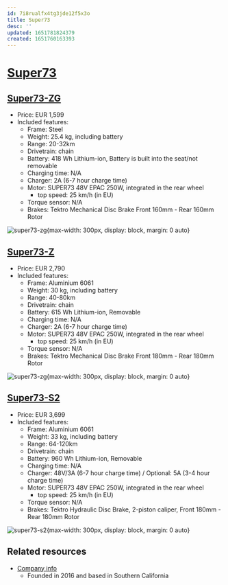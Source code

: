 ```yaml
---
id: 7i8rualfx4tg3jde12f5x3o
title: Super73
desc: ''
updated: 1651781824379
created: 1651760163393
---
```

# [Super73](https://eu.super73.com/)

## [Super73-ZG](https://eu.super73.com/collections/z-series/products/super73-zg-jet-black)

- Price: EUR 1,599
- Included features:
    - Frame: Steel
    - Weight: 25.4 kg, including battery
    - Range: 20-32km
    - Drivetrain: chain
    - Battery: 418 Wh Lithium-ion, Battery is built into the seat/not removable
    - Charging time: N/A
    - Charger: 2A (6-7 hour charge time)
    - Motor: SUPER73 48V EPAC 250W, integrated in the rear wheel
        - top speed: 25 km/h (in EU)
    - Torque sensor: N/A
    - Brakes: Tektro Mechanical Disc Brake Front 160mm - Rear 160mm Rotor

![super73-zg](https://th.bing.com/th/id/OIP.0l6sxjfNYKoc0QhDDYnqLQHaE8?w=295&h=197&c=7&r=0&o=5&dpr=1.25&pid=1.7){max-width: 300px, display: block, margin: 0 auto}

## [Super73-Z](https://eu.super73.com/collections/z-series/products/super73-z-powder-grey)

- Price: EUR 2,790
- Included features:
    - Frame: Aluminium 6061
    - Weight: 30 kg, including battery
    - Range: 40-80km
    - Drivetrain: chain
    - Battery: 615 Wh Lithium-ion, Removable
    - Charging time: N/A
    - Charger: 2A (6-7 hour charge time)
    - Motor: SUPER73 48V EPAC 250W, integrated in the rear wheel
        - top speed: 25 km/h (in EU)
    - Torque sensor: N/A
    - Brakes: Tektro Mechanical Disc Brake Front 180mm - Rear 180mm Rotor

![super73-zg](https://th.bing.com/th/id/OIP.6rzCueHT4q18Q6SuxN1JdAHaEc?w=283&h=180&c=7&r=0&o=5&dpr=1.25&pid=1.7){max-width: 300px, display: block, margin: 0 auto}

## [Super73-S2](https://eu.super73.com/collections/s-series/products/super73-s2-obsidian)

- Price: EUR 3,699
- Included features:
    - Frame: Aluminium 6061
    - Weight: 33 kg, including battery
    - Range: 64-120km
    - Drivetrain: chain
    - Battery: 960 Wh Lithium-ion, Removable
    - Charging time: N/A
    - Charger: 48V/3A (6-7 hour charge time) / Optional: 5A (3-4 hour charge time)
    - Motor: SUPER73 48V EPAC 250W, integrated in the rear wheel
        - top speed: 25 km/h (in EU)
    - Torque sensor: N/A
    - Brakes: Tektro Hydraulic Disc Brake, 2-piston caliper, Front 180mm - Rear 180mm Rotor

![super73-s2](https://th.bing.com/th/id/OIP.seLwxL0i5jYvoRYYrQlKNAHaFj?w=263&h=197&c=7&r=0&o=5&dpr=1.25&pid=1.7){max-width: 300px, display: block, margin: 0 auto}

## Related resources

- [Company info](https://eu.super73.com/pages/about-super73)
    - Founded in 2016 and based in Southern California